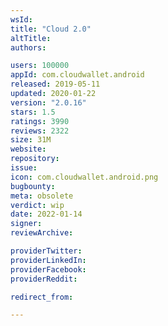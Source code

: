 ```yaml
---
wsId: 
title: "Cloud 2.0"
altTitle: 
authors:

users: 100000
appId: com.cloudwallet.android
released: 2019-05-11
updated: 2020-01-22
version: "2.0.16"
stars: 1.5
ratings: 3990
reviews: 2322
size: 31M
website: 
repository: 
issue: 
icon: com.cloudwallet.android.png
bugbounty: 
meta: obsolete
verdict: wip
date: 2022-01-14
signer: 
reviewArchive:

providerTwitter: 
providerLinkedIn: 
providerFacebook: 
providerReddit: 

redirect_from:

---
```


